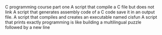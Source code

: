 C programming course part one
A script that compile a C file but does not link
A script that generates assembly code of a C code save it in an output file.
A script that compiles and creates an executable named cisfun
A script that prints exactly programming is like building a multilingual puzzle followed by a new line
